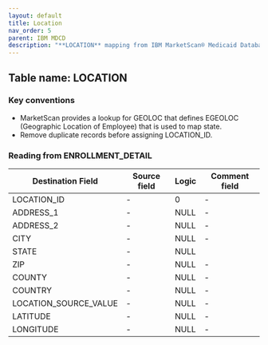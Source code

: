 ```yaml
---
layout: default
title: Location
nav_order: 5
parent: IBM MDCD
description: "**LOCATION** mapping from IBM MarketScan® Medicaid Database (MDCD) **ENROLLMENT_DETAIL**." 
---
```


## Table name: **LOCATION**

### Key conventions
* MarketScan provides a lookup for GEOLOC that defines EGEOLOC (Geographic Location of Employee) that is used to map state.
* Remove duplicate records before assigning LOCATION_ID.     

### Reading from **ENROLLMENT_DETAIL**



| Destination Field | Source field | Logic | Comment field |
| --- | --- | --- | --- |
| LOCATION_ID | - | 0 | - |
| ADDRESS_1 | - | NULL | - |
| ADDRESS_2 | - | NULL | - |
| CITY | - | NULL | - |
| STATE | - | NULL |  |
| ZIP | - | NULL | - |
| COUNTY | - | NULL | - |
| COUNTRY | - | NULL | - |
| LOCATION_SOURCE_VALUE | - | NULL | - |
| LATITUDE | - | NULL | - |
| LONGITUDE | - | NULL | - |

